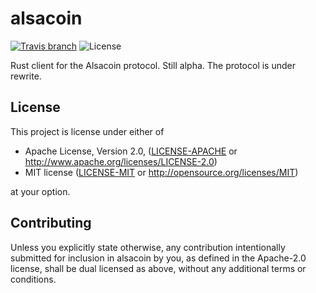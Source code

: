# alsacoin

[![Travis branch](https://img.shields.io/travis/alsacoin/alsacoin/master.svg)](https://travis-ci.org/alsacoin/alsacoin)
![License](https://img.shields.io/badge/License-MIT%2FApache--2.0-blue.svg)

Rust client for the Alsacoin protocol. Still alpha. The protocol is under rewrite.

## License

This project is license under either of

 * Apache License, Version 2.0, ([LICENSE-APACHE](LICENSE-APACHE) or
   http://www.apache.org/licenses/LICENSE-2.0)
 * MIT license ([LICENSE-MIT](LICENSE-MIT) or
   http://opensource.org/licenses/MIT)

at your option.

## Contributing

Unless you explicitly state otherwise, any contribution intentionally submitted for inclusion in alsacoin by you, as defined in the Apache-2.0 license, shall be dual licensed as above, without any additional terms or conditions.
